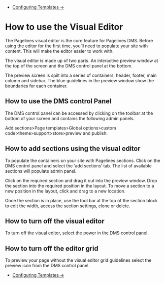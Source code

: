 <div class="row-fluid">
	<div class="span12">
		<ul class="pager">
  			<li class="pull-right"><a href="http://docs.pagelines.com/configure/configure-templates">Configuring Templates &rarr;</a></li>
		</ul>
	</div>
</div>

# How to use the Visual Editor #

The Pagelines visual editor is the core feature for Pagelines DMS. Before using the editor for the first time, you’ll need to populate your site with content. This will make the editor easier to work with. 

The visual editor is made up of two parts. An interactive preview window at the top of the screen and the DMS control panel at the bottom.

The preview screen is spilt into a series of containers, header, footer, main column and sidebar.  The blue guidelines in the preview window show the boundaries for each container. 

## How to use the DMS control Panel ##

The DMS control panel can be accessed by clicking on the toolbar at the bottom of your screen and contains the following admin panels. 

Add sections>Page templates>Global options>custom code>theme>support>store>preview and publish. 

## How to add sections using the visual editor ##

To populate the containers on your site with Pagelines sections. Click on the DMS control panel and select the ‘add sections’ tab. The list of available sections will populate admin panel. 

Click on the required section and drag it out into the preview window. Drop the section into the required position in the layout. To move a section to a new position in the layout, click and drag to a new location.  

Once the section is in place, use the tool bar at the top of the section block to edit the width, access the section settings, clone or delete. 

## How to turn off the visual editor ##

To turn off the visual editor, select the power in the DMS control panel. 

## How to turn off the editor grid ##

To preview your page without the visual editor grid guidelines select the preview icon from the DMS control panel. 



<div class="row-fluid">
	<div class="span12">
		<ul class="pager">
  			<li class="pull-right"><a href="http://docs.pagelines.com/configure/configure-templates">Configuring Templates &rarr;</a></li>
		</ul>
	</div>
</div>